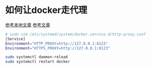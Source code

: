# 如何让docker走代理

[参考本地文章](https://github.com/183461750/doc-record/blob/84e35bffe7f0f1fa2a6cf2dbe65cc0292a8c4540/materiel/ai/docker/%E5%A6%82%E4%BD%95%E8%AE%A9docker%E8%B5%B0%E4%BB%A3%E7%90%86.md)
[参考文章](https://neucrack.com/p/286)

```bash
# sudo vim /etc/systemd/system/docker.service.d/http-proxy.conf
[Service]
Environment="HTTP_PROXY=http://127.0.0.1:8123"
Environment="HTTPS_PROXY=http://127.0.0.1:8123"
```

```bash
sudo systemctl daemon-reload
sudo systemctl restart docker

```
